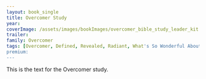 ```yaml
---
layout: book_single
title: Overcomer Study
year:
coverImage: /assets/images/bookImages/overcomer_bible_study_leader_kit.jpg
trailer:
family: Overcomer
tags: [Overcomer, Defined, Revealed, Radiant, What's So Wonderful About Webster, ]
premium:
---
```

This is the text for the Overcomer study.
